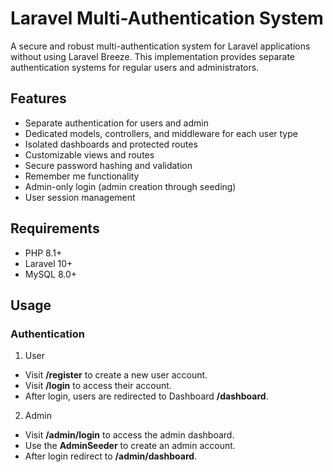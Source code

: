 

# Laravel Multi-Authentication System
A secure and robust multi-authentication system for Laravel applications without using Laravel Breeze. This implementation provides separate authentication systems for regular users and administrators.

## Features
- Separate authentication for users and admin
- Dedicated models, controllers, and middleware for each user type
- Isolated dashboards and protected routes
- Customizable views and routes
- Secure password hashing and validation
- Remember me functionality
- Admin-only login (admin creation through seeding)
- User session management


## Requirements
- PHP 8.1+
- Laravel 10+
- MySQL 8.0+


## Usage

### Authentication
1. User 
  - Visit **/register** to create a new user account.
  - Visit **/login** to access their account.
  - After login, users are redirected to Dashboard **/dashboard**.   

2. Admin
  - Visit **/admin/login** to access the admin dashboard.
  - Use the **AdminSeeder** to create an admin account.
  - After login redirect to **/admin/dashboard**.







